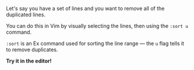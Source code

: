 Let's say you have a set of lines and you want to remove all of the duplicated lines.

You can do this in Vim by visually selecting the lines, then using the `:sort u` command.

`:sort` is an Ex command used for sorting the line range — the `u` flag tells it to remove duplicates.

**Try it in the editor!**
